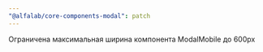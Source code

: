 ```yaml
---
"@alfalab/core-components-modal": patch
---
```


Ограничена максимальная ширина компонента ModalMobile до 600px
